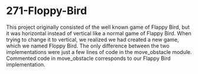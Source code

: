 # 271-Floppy-Bird

This project originally consisted of the well known game of Flappy Bird, but it was horizontal instead of vertical like a normal game of Flappy Bird. When trying to change it to vertical, we realized we had created a new game, which we named Floppy Bird. The only difference between the two implementations were just a few lines of code in the move_obstacle module. Commented code in move_obstacle corresponds to our Flappy Bird implementation. 
